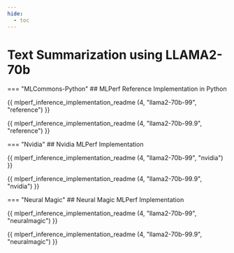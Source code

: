 ```yaml
---
hide:
  - toc
---
```


# Text Summarization using LLAMA2-70b

=== "MLCommons-Python"
    ## MLPerf Reference Implementation in Python
    
{{ mlperf_inference_implementation_readme (4, "llama2-70b-99", "reference") }}

{{ mlperf_inference_implementation_readme (4, "llama2-70b-99.9", "reference") }}

=== "Nvidia"
    ## Nvidia MLPerf Implementation
    
{{ mlperf_inference_implementation_readme (4, "llama2-70b-99", "nvidia") }}

{{ mlperf_inference_implementation_readme (4, "llama2-70b-99.9", "nvidia") }}

=== "Neural Magic"
    ## Neural Magic MLPerf Implementation
    
{{ mlperf_inference_implementation_readme (4, "llama2-70b-99", "neuralmagic") }}

{{ mlperf_inference_implementation_readme (4, "llama2-70b-99.9", "neuralmagic") }}
